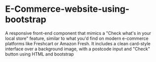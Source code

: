 # E-Commerce-website-using-bootstrap
A responsive front-end component that mimics a "Check what's in your local store" feature, similar to what you'd find on modern e-commerce platforms like Freshcart or Amazon Fresh. It includes a clean card-style interface over a background image, with a postcode input and "Check" button using HTML and bootstrap 
